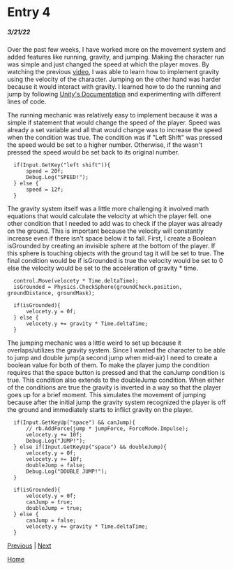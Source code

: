 # Entry 4
##### 3/21/22

Over the past few weeks, I have worked more on the movement system and added features like running, gravity, and jumping. Making the character run was simple and just changed the speed at which the player moves. By watching the previous [video](https://www.youtube.com/watch?v=_QajrabyTJc&t=1085s), I was able to learn how to implement gravity using the velocity of the character. Jumping on the other hand was harder because it would interact with gravity. I learned how to do the running and jump by following [Unity's Documentation](https://docs.unity3d.com/Manual/index.html) and experimenting with different lines of code. 

The running mechanic was relatively easy to implement because it was a simple if statement that would change the speed of the player. Speed was already a set variable and all that would change was to increase the speed when the condition was true. The condition was if "Left Shift" was pressed the speed would be set to a higher number. Otherwise, if the wasn't pressed the speed would be set back to its original number. 
```
  if(Input.GetKey("left shift")){
      speed = 20f;
      Debug.Log("SPEED!");
  } else {
      speed = 12f;
  }
```

The gravity system itself was a little more challenging it involved math equations that would calculate the velocity at which the player fell. one other condition that I needed to add was to check if the player was already on the ground. This is important because the velocity will constantly increase even if there isn't space below it to fall. First, I create a Boolean isGrounded by creating an invisible sphere at the bottom of the player. If this sphere is touching objects with the ground tag it will be set to true. The final condition would be if isGrounded is true the velocity would be set to 0 else the velocity would be set to the acceleration of gravity * time. 
```
  control.Move(velocety * Time.deltaTime);
  isGrounded = Physics.CheckSphere(groundCheck.position, groundDistance, groundMask);

  if(isGrounded){
      velocety.y = 0f;
  } else {
      velocety.y += gravity * Time.deltaTime;
  }
```

The jumping mechanic was a little weird to set up because it overlaps/utilizes the gravity system. Since I wanted the character to be able to jump and double jump(a second jump when mid-air) I need to create a boolean value for both of them. To make the player jump the condition requires that the space button is pressed and that the canJump condition is true. This condition also extends to the doubleJump condition. When either of the conditions are true the gravity is inverted in a way so that the player goes up for a brief moment. This simulates the movement of jumping because after the initial jump the gravity system recognized the player is off the ground and immediately starts to inflict gravity on the player. 
```
  if(Input.GetKeyUp("space") && canJump){
      // rb.AddForce(jump * jumpForce, ForceMode.Impulse);
      velocety.y += 10f;
      Debug.Log("JUMP!");
  } else if(Input.GetKeyUp("space") && doubleJump){
      velocety.y = 0f;
      velocety.y += 10f;
      doubleJump = false;
      Debug.Log("DOUBLE JUMP!");
  }

  if(isGrounded){
      velocety.y = 0f;
      canJump = true;
      doubleJump = true;
  } else {
      canJump = false;
      velocety.y += gravity * Time.deltaTime;
  }
```

[Previous](entry03.md) | [Next](entry05.md)

[Home](../README.md)
